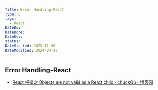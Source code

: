 ```yaml
---
Title: Error Handling-React
Type: D
tags:
  - React
DateDo: 
DateDone: 
DateDue: 
status: 
DateStarted: 2023-11-30
DateModified: 2024-04-17
---
```

## Error Handling-React
- [React 报错之 Objects are not valid as a React child - chuckQu - 博客园](https://www.cnblogs.com/chuckQu/p/16552571.html)